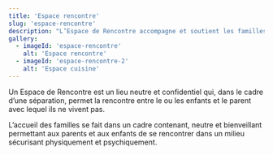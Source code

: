 ```yaml
---
title: 'Espace rencontre'
slug: 'espace-rencontre'
description: "L’Espace de Rencontre accompagne et soutient les familles en situation de rupture ou de difficulté pour préserver les liens familiaux."
gallery:
  - imageId: 'espace-rencontre'
    alt: 'Espace rencontre'
  - imageId: 'espace-rencontre-2'
    alt: 'Espace cuisine'
---
```


Un Espace de Rencontre est un lieu neutre et confidentiel qui, dans le cadre d’une séparation, permet la rencontre entre le ou les enfants et le parent avec lequel ils ne vivent pas.

L’accueil des familles se fait dans un cadre contenant, neutre et bienveillant permettant aux parents et aux enfants de se rencontrer dans un milieu sécurisant physiquement et psychiquement.

